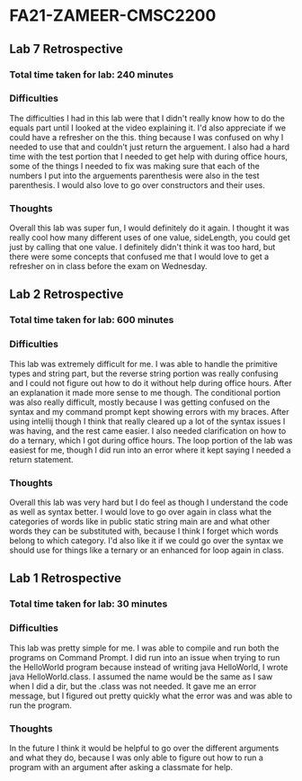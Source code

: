# FA21-ZAMEER-CMSC2200

## Lab 7 Retrospective
### Total time taken for lab: 240 minutes
### Difficulties
The difficulties I had in this lab were that I didn't really know how to do the equals part until I looked at the video explaining it. I'd also appreciate if we could have a refresher on the this. thing because I was confused on why I needed to use that and couldn't just return the arguement. I also had a hard time with the test portion that I needed to get help with during office hours, some of the things I needed to fix was making sure that each of the numbers I put into the arguements parenthesis were also in the test parenthesis. I would also love to go over constructors and their uses. 
### Thoughts
Overall this lab was super fun, I would definitely do it again. I thought it was really cool how many different uses of one value, sideLength, you could get just by calling that one value. I definitely didn't think it was too hard, but there were some concepts that confused me that I would love to get a refresher on in class before the exam on Wednesday. 

## Lab 2 Retrospective
### Total time taken for lab: 600 minutes
### Difficulties
This lab was extremely difficult for me. I was able to handle the primitive types and string part, but the reverse string portion was really confusing and I could not figure out how to do it without help during office hours. After an explanation it made more sense to me though. The conditional portion was also really difficult, mostly because I was getting confused on the syntax and my command prompt kept showing errors with my braces. After using intellij though I think that really cleared up a lot of the syntax issues I was having, and the rest came easier. I also needed clarification on how to do a ternary, which I got during office hours. The loop portion of the lab was easiest for me, though I did run into an error where it kept saying I needed a return statement. 
### Thoughts 
Overall this lab was very hard but I do feel as though I understand the code as well as syntax better. I would love to go over again in class what the categories of words like in public static string main are and what other words they can be substituted with, because I think I forget which words belong to which category. I'd also like it if we could go over the syntax we should use for things like a ternary or an enhanced for loop again in class. 

## Lab 1 Retrospective
### Total time taken for lab: 30 minutes
### Difficulties
This lab was pretty simple for me. I was able to compile and run both the programs on Command Prompt. I did run into an issue when trying to run the HelloWorld program because instead of writing java HelloWorld, I wrote java HelloWorld.class. I assumed the name would be the same as I saw when I did a dir, but the .class was not needed. It gave me an error message, but I figured out pretty quickly what the error was and was able to run the program. 
### Thoughts 
In the future I think it would be helpful to go over the different arguments and what they do, because I was only able to figure out how to run a program with an argument after asking a classmate for help.  
